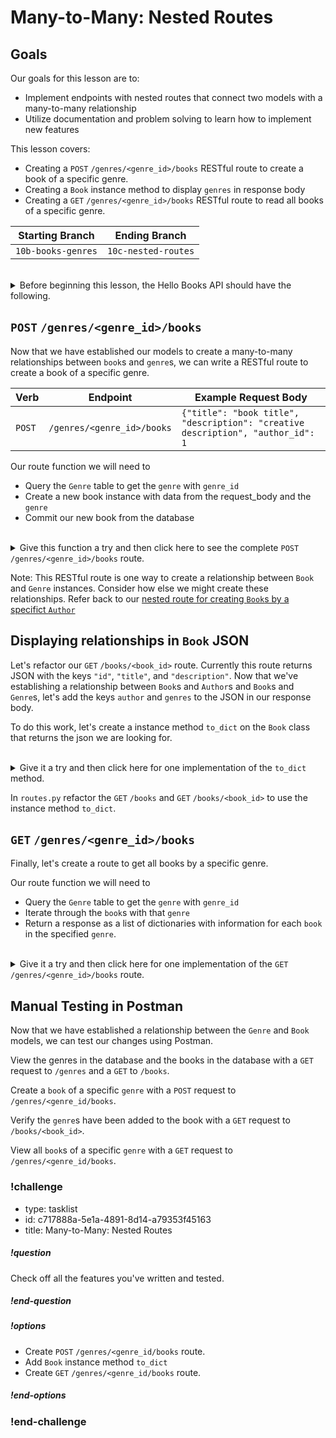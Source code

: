 # Many-to-Many: Nested Routes

## Goals

Our goals for this lesson are to:
* Implement endpoints with nested routes that connect two models with a many-to-many relationship
* Utilize documentation and problem solving to learn how to implement new features

This lesson covers:

- Creating a `POST` `/genres/<genre_id>/books` RESTful route to create a book of a specific genre.
- Creating a `Book` instance method to display `genres` in response body
- Creating a `GET` `/genres/<genre_id>/books` RESTful route to read all books of a specific genre.

| Starting Branch | Ending Branch|
|--|--|
|`10b-books-genres` |`10c-nested-routes`|

<br/>

<details>
    <summary>
        Before beginning this lesson, the Hello Books API should have the following.
    </summary>

- A `hello_books_development` database
- A `book` table defined
- A `Book` model defined
- An `author` table defined
- A `Author` model defined
- Endpoints defined for these RESTful routes:
- `GET` to `/books`
- `POST` to `/books`
- `GET` to `/books/<book_id>`
- `PUT` to `/books/<book_id>`
- `DELETE` to `/books/<book_id>`
- `POST` to `/authors`
- `GET` to `authors/<author_id>/books`
- `POST` to `authors/<author_id>/books`
- `GET` to `/genres`
- `POST` to `/genres`

The `Book` model and table should have the following columns:

- `id`
- `title`
- `description`
- `author` (model only)
- `genres` (model only)

The `Author` model and table should have the following columns:

- `id`
- `name`
- `books` (model only)

The `Genre` model and table should have the following columns:

- `id`
- `name`

The `BookGenre` model and table should have the following columns:
- `book_id`
- `genre_id`

</details>

## `POST` `/genres/<genre_id>/books`

Now that we have established our models to create a many-to-many relationships between `book`s and `genre`s, we can write a RESTful route to create a book of a specific genre. 

|Verb|Endpoint|Example Request Body|
|--|--|--|
|`POST`|`/genres/<genre_id>/books`|`{"title": "book title", "description": "creative description", "author_id": 1`|

Our route function we will need to 
- Query the `Genre` table to get the `genre` with `genre_id`
- Create a new book instance with data from the request_body and the `genre`
- Commit our new book from the database

<br/>

<details>
  <summary>Give this function a try and then click here to see the complete <code>POST /genres/&#60;genre_id&#62;/books</code> route.</summary>

```python
def validate_genre(genre_id):
    try:
        genre_id = int(genre_id)
    except:
        abort(make_response({"message":f"genre {genre_id} invalid"}, 400))

    genre = Genre.query.get(genre_id)

    if not genre:
        abort(make_response({"message":f"genre {genre_id} not found"}, 404))

    return genre

@genres_bp.route("/<genre_id>/books", methods=["POST"])
def create_book(genre_id):

    genre = validate_genre(genre_id)

    request_body = request.get_json()
    new_book = Book(
        title=request_body["title"],
        description=request_body["description"],
        author_id=request_body["author_id"],
        genres=[genre]
    )
    db.session.add(new_book)
    db.session.commit()
    return make_response(jsonify(f"Book {new_book.title} by {new_book.author.name} successfully created"), 201)
```

</details>

Note: This RESTful route is one way to create a relationship between `Book` and `Genre` instances. Consider how else we might create these relationships. Refer back to our [nested route for creating `Book`s by a specifict `Author`](../api-7-relationships-in-sqlalchemy/nested-routes-in-flask.md)

## Displaying relationships in `Book` JSON

Let's refactor our `GET` `/books/<book_id>` route. Currently this route returns JSON with the keys `"id"`, `"title"`, and `"description"`. Now that we've establishing a relationship between `Book`s and `Author`s and `Book`s and `Genre`s, let's add the keys `author` and `genres` to the JSON in our response body.

To do this work, let's create a instance method `to_dict` on the `Book` class that returns the json we are looking for. 

<br/>

<details>
    <summary>Give it a try and then click here for one implementation of the <code>to_dict</code> method.</summary>

```python
# app/models/book.py

...

def to_dict(self):
    book_dict = {
        "id": self.id,
        "title": self.title,
        "description": self.description
    }
    if self.author:
        book_dict["author"] = self.author.name

    if self.genres:
        genre_names = [genre.name for genre in self.genres]
        book_dict["genres"] = genre_names

    return book_dict
```
</details>

In `routes.py` refactor the `GET` `/books` and `GET` `/books/<book_id>` to use the instance method `to_dict`.

## `GET` `/genres/<genre_id>/books`

Finally, let's create a route to get all books by a specific genre.

Our route function we will need to 
- Query the `Genre` table to get the `genre` with `genre_id`
- Iterate through the `book`s with that `genre` 
- Return a response as a list of dictionaries with information for each `book` in the specified `genre`.

</br>

<details>
    <summary>Give it a try and then click here for one implementation of the <code>GET /genres/&#60;genre_id&#62;/books</code> route.</summary>

```python
@genres_bp.route("/<genre_id>/books", methods=["GET"])
def read_all_books(genre_id):
    
    genre = validate_genre(genre_id)

    books_response = []
    for book in genre.books:
        books_response.append(
            book.to_dict()
        )
    return jsonify(books_response)
```

</details>


## Manual Testing in Postman

Now that we have established a relationship between the `Genre` and `Book` models, we can test our changes using Postman.

View the genres in the database and the books in the database with a `GET` request to `/genres` and a `GET` to `/books`.

Create a `book` of a specific `genre` with a `POST` request to `/genres/<genre_id/books`.

Verify the `genre`s have been added to the book with a `GET` request to `/books/<book_id>`. 

View all `book`s of a specific `genre` with a `GET` request to `/genres/<genre_id/books`.

<!-- prettier-ignore-start -->
### !challenge
* type: tasklist
* id: c717888a-5e1a-4891-8d14-a79353f45163
* title: Many-to-Many: Nested Routes
##### !question

Check off all the features you've written and tested.

##### !end-question
##### !options

* Create `POST` `/genres/<genre_id/books` route.
* Add `Book` instance method `to_dict`
* Create `GET` `/genres/<genre_id/books` route.

##### !end-options
### !end-challenge
<!-- prettier-ignore-end -->
